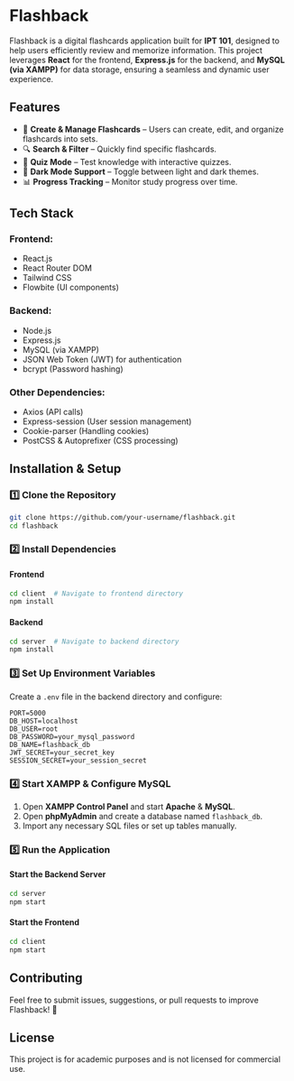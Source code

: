 # Flashback

Flashback is a digital flashcards application built for **IPT 101**, designed to help users efficiently review and memorize information. This project leverages **React** for the frontend, **Express.js** for the backend, and **MySQL (via XAMPP)** for data storage, ensuring a seamless and dynamic user experience.

## Features

- 📝 **Create & Manage Flashcards** – Users can create, edit, and organize flashcards into sets.
- 🔍 **Search & Filter** – Quickly find specific flashcards.
- 🎯 **Quiz Mode** – Test knowledge with interactive quizzes.
- 🌙 **Dark Mode Support** – Toggle between light and dark themes.
- 📊 **Progress Tracking** – Monitor study progress over time.

## Tech Stack

### **Frontend:**

- React.js
- React Router DOM
- Tailwind CSS
- Flowbite (UI components)

### **Backend:**

- Node.js
- Express.js
- MySQL (via XAMPP)
- JSON Web Token (JWT) for authentication
- bcrypt (Password hashing)

### **Other Dependencies:**

- Axios (API calls)
- Express-session (User session management)
- Cookie-parser (Handling cookies)
- PostCSS & Autoprefixer (CSS processing)

## Installation & Setup

### **1️⃣ Clone the Repository**

```sh
git clone https://github.com/your-username/flashback.git
cd flashback
```

### **2️⃣ Install Dependencies**

#### **Frontend**

```sh
cd client  # Navigate to frontend directory
npm install
```

#### **Backend**

```sh
cd server  # Navigate to backend directory
npm install
```

### **3️⃣ Set Up Environment Variables**

Create a `.env` file in the backend directory and configure:

```env
PORT=5000
DB_HOST=localhost
DB_USER=root
DB_PASSWORD=your_mysql_password
DB_NAME=flashback_db
JWT_SECRET=your_secret_key
SESSION_SECRET=your_session_secret
```

### **4️⃣ Start XAMPP & Configure MySQL**

1. Open **XAMPP Control Panel** and start **Apache** & **MySQL**.
2. Open **phpMyAdmin** and create a database named `flashback_db`.
3. Import any necessary SQL files or set up tables manually.

### **5️⃣ Run the Application**

#### **Start the Backend Server**

```sh
cd server
npm start
```

#### **Start the Frontend**

```sh
cd client
npm start
```

## Contributing

Feel free to submit issues, suggestions, or pull requests to improve Flashback! 🚀

## License

This project is for academic purposes and is not licensed for commercial use.
